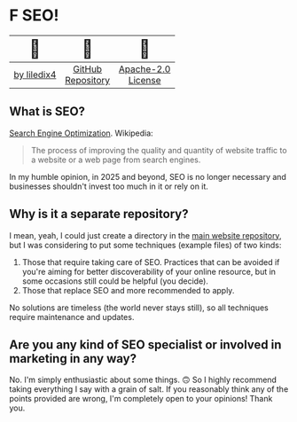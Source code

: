 # F SEO!

<div style="text-align: center">

| <span style="font-size: 2em">💚</span> | <span style="font-size: 2em">📁</span> | <span style="font-size: 2em">📜</span> |
|:---:|:---:|:---:|
| [by liledix4](https://github.com/liledix4) | [GitHub<br>Repository](https://github.com/liledix4/fseo) | [Apache-2.0<br>License](https://raw.githubusercontent.com/liledix4/fseo/refs/heads/main/LICENSE) |

</div>

## What is SEO?

[Search Engine Optimization](https://en.wikipedia.org/wiki/Search_engine_optimization). Wikipedia:

> The process of improving the quality and quantity of website traffic to a website or a web page from search engines.

In my humble opinion, in 2025 and beyond, SEO is no longer necessary and businesses shouldn't invest too much in it or rely on it.

## Why is it a separate repository?

I mean, yeah, I could just create a directory in the [main website repository](https://github.com/liledix4/liledix4.github.io), but I was considering to put some techniques (example files) of two kinds:

1. Those that require taking care of SEO. Practices that can be avoided if you're aiming for better discoverability of your online resource, but in some occasions still could be helpful (you decide).
2. Those that replace SEO and more recommended to apply.

No solutions are timeless (the world never stays still), so all techniques require maintenance and updates.

## Are you any kind of SEO specialist or involved in marketing in any way?

No. I'm simply enthusiastic about some things. 🙃 So I highly recommend taking everything I say with a grain of salt. If you reasonably think any of the points provided are wrong, I'm completely open to your opinions! Thank you.
